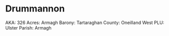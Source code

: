 # Drummannon

AKA: 326
Acres: Armagh
Barony: Tartaraghan
County: Oneilland West
PLU: Ulster
Parish: Armagh